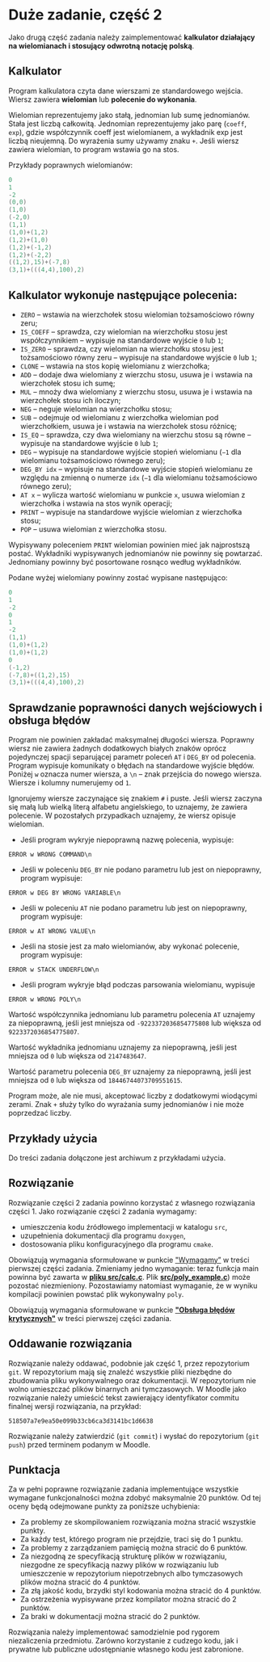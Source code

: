 # Duże zadanie, część 2

Jako drugą część zadania należy zaimplementować **kalkulator działający na wielomianach i stosujący odwrotną notację polską**.

## Kalkulator

Program kalkulatora czyta dane wierszami ze standardowego wejścia. Wiersz zawiera **wielomian** lub **polecenie do wykonania**.

Wielomian reprezentujemy jako stałą, jednomian lub sumę jednomianów. Stała jest liczbą całkowitą. Jednomian reprezentujemy jako parę (`coeff`, `exp`), gdzie współczynnik coeff jest wielomianem, a wykładnik exp jest liczbą nieujemną. Do wyrażenia sumy używamy znaku `+`. Jeśli wiersz zawiera wielomian, to program wstawia go na stos. 

Przykłady poprawnych wielomianów:
```c
0
1
-2
(0,0)
(1,0)
(-2,0)
(1,1)
(1,0)+(1,2)
(1,2)+(1,0)
(1,2)+(-1,2)
(1,2)+(-2,2)
((1,2),15)+(-7,8)
(3,1)+(((4,4),100),2)
```
## Kalkulator wykonuje następujące polecenia:

- `ZERO` – wstawia na wierzchołek stosu wielomian tożsamościowo równy zeru;
- `IS_COEFF` – sprawdza, czy wielomian na wierzchołku stosu jest współczynnikiem – wypisuje na standardowe wyjście `0` lub `1`;
- `IS_ZERO` – sprawdza, czy wielomian na wierzchołku stosu jest tożsamościowo równy zeru – wypisuje na standardowe wyjście `0` lub `1`;
- `CLONE` – wstawia na stos kopię wielomianu z wierzchołka;
- `ADD` – dodaje dwa wielomiany z wierzchu stosu, usuwa je i wstawia na wierzchołek stosu ich sumę;
- `MUL` – mnoży dwa wielomiany z wierzchu stosu, usuwa je i wstawia na wierzchołek stosu ich iloczyn;
- `NEG` – neguje wielomian na wierzchołku stosu;
- `SUB` – odejmuje od wielomianu z wierzchołka wielomian pod wierzchołkiem, usuwa je i wstawia na wierzchołek stosu różnicę;
- `IS_EQ` – sprawdza, czy dwa wielomiany na wierzchu stosu są równe – wypisuje na standardowe wyjście `0` lub `1`;
- `DEG` – wypisuje na standardowe wyjście stopień wielomianu (`−1` dla wielomianu tożsamościowo równego zeru);
- `DEG_BY idx` – wypisuje na standardowe wyjście stopień wielomianu ze względu na zmienną o numerze `idx` (`−1` dla wielomianu tożsamościowo równego zeru);
- `AT x` – wylicza wartość wielomianu w punkcie `x`, usuwa wielomian z wierzchołka i wstawia na stos wynik operacji;
- `PRINT` – wypisuje na standardowe wyjście wielomian z wierzchołka stosu;
- `POP` – usuwa wielomian z wierzchołka stosu.

Wypisywany poleceniem `PRINT` wielomian powinien mieć jak najprostszą postać. Wykładniki wypisywanych jednomianów nie powinny się powtarzać. Jednomiany powinny być posortowane rosnąco według wykładników.

Podane wyżej wielomiany powinny zostać wypisane następująco:
```c
0
1
-2
0
1
-2
(1,1)
(1,0)+(1,2)
(1,0)+(1,2)
0
(-1,2)
(-7,8)+((1,2),15)
(3,1)+(((4,4),100),2)
```

## Sprawdzanie poprawności danych wejściowych i obsługa błędów

Program nie powinien zakładać maksymalnej długości wiersza. Poprawny wiersz nie zawiera żadnych dodatkowych białych znaków oprócz pojedynczej spacji separującej parametr poleceń `AT` i `DEG_BY` od polecenia. Program wypisuje komunikaty o błędach na standardowe wyjście błędów. Poniżej `w` oznacza numer wiersza, a `\n` – znak przejścia do nowego wiersza. Wiersze i kolumny numerujemy od `1`.

Ignorujemy wiersze zaczynające się znakiem `#` i puste. Jeśli wiersz zaczyna się małą lub wielką literą alfabetu angielskiego, to uznajemy, że zawiera polecenie. W pozostałych przypadkach uznajemy, że wiersz opisuje wielomian.

- Jeśli program wykryje niepoprawną nazwę polecenia, wypisuje:
```
ERROR w WRONG COMMAND\n
```
- Jeśli w poleceniu `DEG_BY` nie podano parametru lub jest on niepoprawny, program wypisuje:
```
ERROR w DEG BY WRONG VARIABLE\n
```
- Jeśli w poleceniu `AT` nie podano parametru lub jest on niepoprawny, program wypisuje:
```
ERROR w AT WRONG VALUE\n
```
- Jeśli na stosie jest za mało wielomianów, aby wykonać polecenie, program wypisuje:
```
ERROR w STACK UNDERFLOW\n
```
- Jeśli program wykryje błąd podczas parsowania wielomianu, wypisuje
```
ERROR w WRONG POLY\n
```
Wartość współczynnika jednomianu lub parametru polecenia `AT` uznajemy za niepoprawną, jeśli jest mniejsza od `-9223372036854775808` lub większa od `9223372036854775807`.

Wartość wykładnika jednomianu uznajemy za niepoprawną, jeśli jest mniejsza od `0` lub większa od `2147483647`.

Wartość parametru polecenia `DEG_BY` uznajemy za niepoprawną, jeśli jest mniejsza od `0` lub większa od `18446744073709551615`.

Program może, ale nie musi, akceptować liczby z dodatkowymi wiodącymi zerami. Znak `+` służy tylko do wyrażania sumy jednomianów i nie może poprzedzać liczby.

## Przykłady użycia

Do treści zadania dołączone jest archiwum z przykładami użycia.

## Rozwiązanie

Rozwiązanie części 2 zadania powinno korzystać z własnego rozwiązania części 1. Jako rozwiązanie części 2 zadania wymagamy:

- umieszczenia kodu źródłowego implementacji w katalogu `src`,
- uzupełnienia dokumentacji dla programu `doxygen`,
- dostosowania pliku konfiguracyjnego dla programu `cmake`.

Obowiązują wymagania sformułowane w punkcie ["Wymagamy”](https://github.com/kfernandez31/IPP-2-Sparse-Poly-Calc/blob/main/part_1.md#wymagamy) w treści pierwszej części zadania. Zmieniamy jedno wymaganie: teraz funkcja main powinna być zawarta w [**pliku src/calc.c**](https://github.com/kfernandez31/IPP-2-Sparse-Poly-Calc/blob/main/src/calc_core/calc.c). Plik [**src/poly_example.c**](https://github.com/kfernandez31/IPP-2-Sparse-Poly-Calc/blob/main/src/poly_example.c)) może pozostać niezmieniony. Pozostawiamy natomiast wymaganie, że w wyniku kompilacji powinien powstać plik wykonywalny `poly`.

Obowiązują wymagania sformułowane w punkcie [**"Obsługa błędów krytycznych"**](https://github.com/kfernandez31/IPP-2-Sparse-Poly-Calc/blob/main/part_1.md#obs%C5%82uga-b%C5%82%C4%99d%C3%B3w-krytycznych) w treści pierwszej części zadania.

## Oddawanie rozwiązania

Rozwiązanie należy oddawać, podobnie jak część 1, przez repozytorium `git`. W repozytorium mają się znaleźć wszystkie pliki niezbędne do zbudowania pliku wykonywalnego oraz dokumentacji. W repozytorium nie wolno umieszczać plików binarnych ani tymczasowych. W Moodle jako rozwiązanie należy umieścić tekst zawierający identyfikator commitu finalnej wersji rozwiązania, na przykład:
```
518507a7e9ea50e099b33cb6ca3d3141bc1d6638
```
Rozwiązanie należy zatwierdzić (`git commit`) i wysłać do repozytorium (`git push`) przed terminem podanym w Moodle.

## Punktacja

Za w pełni poprawne rozwiązanie zadania implementujące wszystkie wymagane funkcjonalności można zdobyć maksymalnie 20 punktów. Od tej oceny będą odejmowane punkty za poniższe uchybienia:

- Za problemy ze skompilowaniem rozwiązania można stracić wszystkie punkty.
- Za każdy test, którego program nie przejdzie, traci się do 1 punktu.
- Za problemy z zarządzaniem pamięcią można stracić do 6 punktów.
- Za niezgodną ze specyfikacją strukturę plików w rozwiązaniu, niezgodne ze specyfikacją nazwy plików w rozwiązaniu lub umieszczenie w repozytorium niepotrzebnych albo tymczasowych plików można stracić do 4 punktów.
- Za złą jakość kodu, brzydki styl kodowania można stracić do 4 punktów.
- Za ostrzeżenia wypisywane przez kompilator można stracić do 2 punktów.
- Za braki w dokumentacji można stracić do 2 punktów.

Rozwiązania należy implementować samodzielnie pod rygorem niezaliczenia przedmiotu. Zarówno korzystanie z cudzego kodu, jak i prywatne lub publiczne udostępnianie własnego kodu jest zabronione.